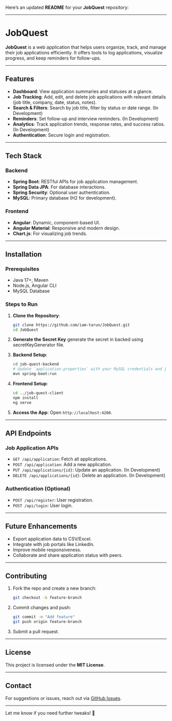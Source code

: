 Here’s an updated **README** for your **JobQuest** repository:

---

# JobQuest

**JobQuest** is a web application that helps users organize, track, and manage their job applications efficiently. It offers tools to log applications, visualize progress, and keep reminders for follow-ups.

---

## Features

- **Dashboard**: View application summaries and statuses at a glance.
- **Job Tracking**: Add, edit, and delete job applications with relevant details (job title, company, date, status, notes).
- **Search & Filters**: Search by job title, filter by status or date range. (In Development)
- **Reminders**: Set follow-up and interview reminders. (In Development)
- **Analytics**: Track application trends, response rates, and success ratios. (In Development)
- **Authentication**: Secure login and registration.

---

## Tech Stack

### Backend
- **Spring Boot**: RESTful APIs for job application management.
- **Spring Data JPA**: For database interactions.
- **Spring Security**: Optional user authentication.
- **MySQL**: Primary database (H2 for development).

### Frontend
- **Angular**: Dynamic, component-based UI.
- **Angular Material**: Responsive and modern design.
- **Chart.js**: For visualizing job trends.

---

## Installation

### Prerequisites
- Java 17+, Maven
- Node.js, Angular CLI
- MySQL Database

### Steps to Run

1. **Clone the Repository**:
   ```bash
   git clone https://github.com/iam-tarun/JobQuest.git
   cd JobQuest
   ```
2. **Generate the Secret Key**
   generate the secret in backed using secretKeyGenerator file.

3. **Backend Setup**:
   ```bash
   cd job-quest-backend
   # Update `application.properties` with your MySQL credentials and jwt secret token.
   mvn spring-boot:run
   ```

4. **Frontend Setup**:
   ```bash
   cd ../job-quest-client
   npm install
   ng serve
   ```

5. **Access the App**: Open `http://localhost:4200`.

---

## API Endpoints

### Job Application APIs
- `GET /api/application`: Fetch all applications.
- `POST /api/application`: Add a new application.
- `PUT /api/applications/{id}`: Update an application. (In Development)
- `DELETE /api/applications/{id}`: Delete an application. (In Development)

### Authentication (Optional)
- `POST /api/register`: User registration.
- `POST /api/login`: User login.

---

## Future Enhancements
- Export application data to CSV/Excel.
- Integrate with job portals like LinkedIn.
- Improve mobile responsiveness.
- Collaborate and share application status with peers.

---

## Contributing
1. Fork the repo and create a new branch:
   ```bash
   git checkout -b feature-branch
   ```
2. Commit changes and push:
   ```bash
   git commit -m "Add feature"
   git push origin feature-branch
   ```
3. Submit a pull request.

---

## License
This project is licensed under the **MIT License**.

---

## Contact
For suggestions or issues, reach out via [GitHub Issues](https://github.com/iam-tarun/JobQuest/issues).

--- 

Let me know if you need further tweaks! 🚀
